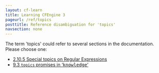 ```yaml
---
layout: cf-learn
title: Learning CFEngine 3
pageurl: /ref/topics
posttitle: Reference disambiguation for 'topics'
navsection: none
---
```


The term 'topics' could refer to several sections in the documentation. Please choose one:

- [2.10.5 Special topics on Regular Expressions](https://cfengine.com/manuals/cf3-reference#Special-topics-on-Regular-Expressions)
- [9.3 <code>topics</code> promises in &lsquo;<samp><span class="samp">knowledge</span></samp>&rsquo;](https://cfengine.com/manuals/cf3-reference#topics-in-knowledge-promises)
